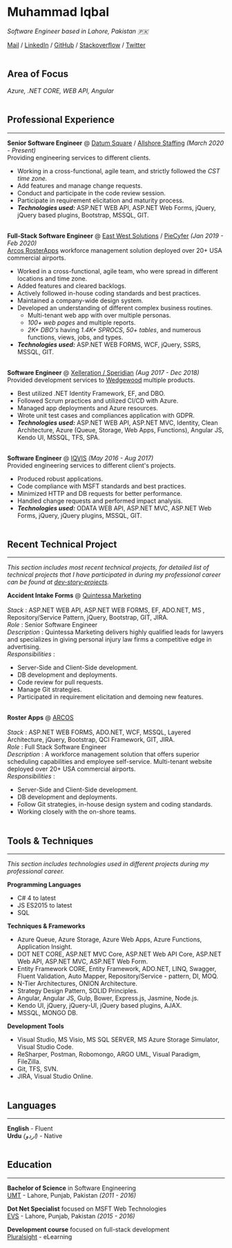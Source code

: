 # Muhammad Iqbal
_Software Engineer based in Lahore, Pakistan 🇵🇰_ <br>

[Mail](mailto:agha.muhammad.iqbal@gmail.com) / [LinkedIn](https://www.linkedin.com/in/muhammadiqbaldotnet) / [GitHub](https://github.com/aghadostain/) / [Stackoverflow](https://stackoverflow.com/users/5985558/jbs) / [Twitter](https://twitter.com/agha_dostain/) 
<br><br>
## Area of Focus

*Azure, .NET CORE, WEB API, Angular*
<br>
<br>
## Professional Experience
---
**Senior Software Engineer** @ [Datum Square](https://www.datumsquare.com/) / [Allshore Staffing](https://allshorevirtualstaffing.com) _(March 2020 - Present)_ <br>
Providing engineering services to different clients.
  - Working in a cross-functional, agile team, and strictly followed the *CST time zone.*
  - Add features and manage change requests.
  - Conduct and participate in the code review session.
  - Participate in requirement elicitation and maturity process.
  - **_Technologies used:_** ASP.NET WEB API, ASP.NET Web Forms, jQuery, jQuery based plugins, Bootstrap, MSSQL, GIT.
<br><br>

**Full-Stack Software Engineer** @ [East West Solutions](https://ewsystemsinc.com/) / [PieCyfer](https://www.piecyfer.com/) _(Jan 2019 - Feb 2020)_ <br>
[Arcos RosterApps](https://www.arcos-inc.com/rosterapps) workforce management solution deployed over 20+ USA commercial airports.
  - Worked in a cross-functional, agile team, who were spread in different locations and time zone.
  - Added features and cleared backlogs.
  - Actively followed in-house coding standards and best practices.
  - Maintained a company-wide design system.
  - Developed an understanding of different complex business routines.
      - Multi-tenant web app with over multiple personas.
      - *100+ web pages* and multiple reports.
      - *2K+ DBO's* having *1.4K+ SPROCS*, *50+ tables*, and numerous functions, views, jobs, and types.        
  - **_Technologies used:_** ASP.NET WEB FORMS, WCF, jQuery, SSRS, MSSQL, GIT.
<br><br>

**Software Engineer** @ [Xelleration / Speridian](https://www.speridian.com) _(Aug 2017 - Dec 2018)_ <br>
Provided development services to [Wedgewood](https://www.wedgewood-inc.com/) multiple products.
  - Best utilized .NET Identity Framework, EF, and DBO.
  - Followed Scrum practices and utilized CI/CD with Azure.
  - Managed app deployments and Azure resources.
  - Wrote unit test cases and compliances application with GDPR.
  - **_Technologies used:_** ASP.NET WEB API, ASP.NET MVC, Identity, Clean Architecture, Azure (Queue, Storage, Web Apps, Functions), Angular JS, Kendo UI, MSSQL, TFS, SPA.
<br><br>

**Software Engineer** @ [IQVIS](https://www.iqvis.com/) _(May 2016 - Aug 2017)_ <br>
Provided engineering services to different client's projects.
  - Produced robust applications.
  - Code compliance with MSFT standards and best practices.
  - Minimized HTTP and DB requests for better performance.
  - Handled change requests and performed impact analysis.
  - **_Technologies used:_** ODATA WEB API, ASP.NET MVC, ASP.NET Web Forms, jQuery, jQuery plugins, MSSQL, GIT.
<br><br>

## Recent Technical Project
---
_This section includes most recent technical projects, for detailed list of technical projects that I have participated in during my professional career can be found at [dev-story-projects](https://aghadostain.github.io/dev-story-projects)._
<br>

__Accident Intake Forms__ @ [Quintessa Marketing](http://quintessamarketing.com)
<br><br>
_Stack_ : ASP.NET WEB API, ASP.NET WEB FORMS, EF, ADO.NET, MS
, Repository/Service Pattern, jQuery, Bootstrap, GIT, JIRA.
<br>
_Role_ : Senior Software Engineer
<br>
_Description_ : Quintessa Marketing delivers highly qualified leads for lawyers and specializes in giving personal injury law firms a competitive edge in advertising. 
<br>
_Responsibilities_ :

  - Server-Side and Client-Side development.
  - DB development and deployments.
  - Code review for pull requests.
  - Manage Git strategies.
  - Participated in requirement elicitation and demoing new features.
<br> <br>
  
  __Roster Apps__ @ [ARCOS](https://www.arcos-inc.com/rosterapps/)
<br><br>
_Stack_ : ASP.NET WEB FORMS, ADO.NET, WCF, MSSQL, Layered Architecture, jQuery, Bootstrap, QCI Framework, GIT, JIRA.
<br>
_Role_ : Full Stack Software Engineer
<br>
_Description_ : A workforce management solution that offers superior scheduling capabilities and employee self-service. Multi-tenant website deployed over 20+ USA commercial airports.
<br>
_Responsibilities_ : 

  + Server-Side and Client-Side development.
  + DB development and deployments.
  + Follow Git strategies, in-house design system and coding standards.
  + Working closely with the on-shore teams.
<br><br>
  
## Tools & Techniques
---
_This section includes technologies used in different projects during my professional career._
<br>

**Programming Languages**
  - C# 4 to latest
  - JS ES2015 to latest
  - SQL

**Techniques & Frameworks**
  - Azure Queue, Azure Storage, Azure Web Apps, Azure Functions, Application Insight.
  - DOT NET CORE, ASP.NET MVC Core, ASP.NET Web API Core, ASP.NET Web API, ASP.NET MVC, ASP.NET Web Form.
  - Entity Framework CORE, Entity Framework, ADO.NET, LINQ, Swagger, Fluent Validation, Auto Mapper, Repository/Service  - pattern, DI, MOQ.
  - N-Tier Architectures, ONION Architecture.
  - Strategy Design Pattern, SOLID Principles.  
  - Angular, Angular JS, Gulp, Bower, Express.js, Jasmine, Node.js. 
  - Kendo UI, jQuery, jQuery-UI, jQuery based plugins, AJAX.
  - MSSQL, MONGO DB.

**Development Tools**
  - Visual Studio, MS Visio, MS SQL SERVER, MS Azure Storage Simulator, Visual Studio Code. 
  - ReSharper, Postman, Robomongo, ARGO UML, Visual Paradigm, FileZilla.
  - Git, TFS, SVN.
  - JIRA, Visual Studio Online.
<br><br>

## Languages
---
**English** - Fluent <br>
**Urdu** *(اردو)* - Native
<br><br>

## Education
---
**Bachelor of Science** in Software Engineering<br>
[UMT](https://www.umt.edu.pk) - Lahore, Punjab, Pakistan _(2011 - 2016)_ <br>

**Dot Net Specialist** focused on MSFT Web Technologies<br>
[EVS](https://www.evslearning.com) - Lahore, Punjab, Pakistan _(2015 - 2016)_ <br>

**Development course** focused on full-stack development<br>
[Pluralsight](https://www.pluralsight.com/) - eLearning<br>





<script type="text/javascript">window.onload = function(){document.getElementsByTagName("footer")[0].remove();document.getElementsByClassName("view")[0].remove();}</script>
